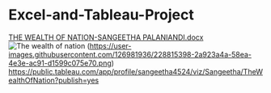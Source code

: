 # Excel-and-Tableau-Project
[THE WEALTH OF NATION-SANGEETHA PALANIANDI.docx](https://github.com/Sangeetha-Palaniandi/Excel-and-Tableau-Project/files/11110728/THE.WEALTH.OF.NATION-SANGEETHA.PALANIANDI.docx)
![The wealth of nation](https://user-images.githubusercontent.com/126981936/228839860-ce62c74c-1f1d-4d6b-813c-891cfa57c656.png)
(https://user-images.githubusercontent.com/126981936/228815398-2a923a4a-58ea-4e3e-ac91-d1599c075e70.png)
https://public.tableau.com/app/profile/sangeetha4524/viz/Sangeetha/TheWealthOfNation?publish=yes
